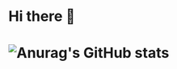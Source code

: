 # Hi there 👋

# ![Anurag's GitHub stats](https://github-readme-stats.vercel.app/api?username=LIJALEN23)
